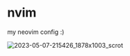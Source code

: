# nvim
my neovim config :)

![2023-05-07-215426_1878x1003_scrot](https://user-images.githubusercontent.com/71889751/236702164-d3214abe-6ac7-4727-add5-364fa41eb530.png)
